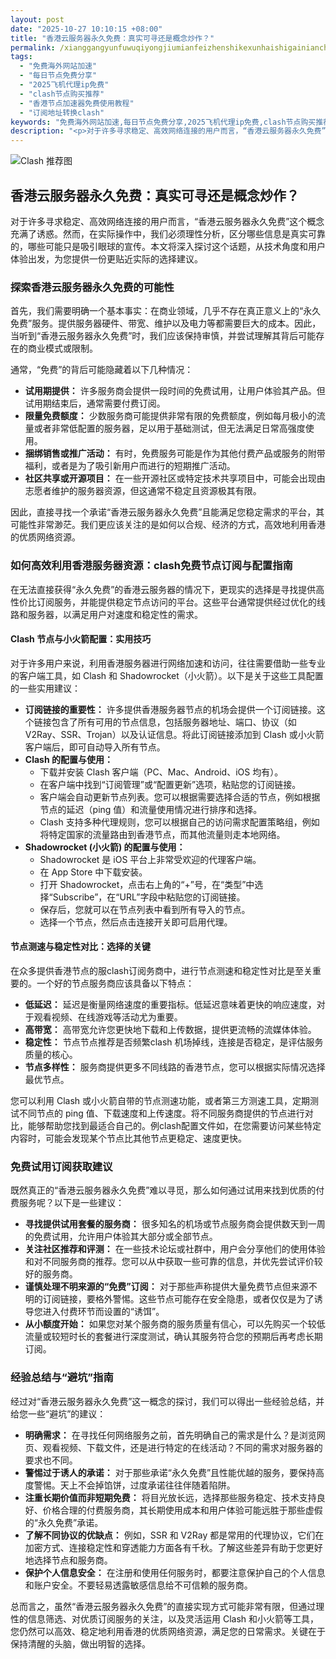 ```yaml
---
layout: post
date: "2025-10-27 10:10:15 +08:00"
title: "香港云服务器永久免费：真实可寻还是概念炒作？"
permalink: /xianggangyunfuwuqiyongjiumianfeizhenshikexunhaishigainianchaozuo/
tags:
  - "免费海外网站加速"
  - "每日节点免费分享"
  - "2025飞机代理ip免费"
  - "clash节点购买推荐"
  - "香港节点加速器免费使用教程"
  - "订阅地址转换clash"
keywords: "免费海外网站加速,每日节点免费分享,2025飞机代理ip免费,clash节点购买推荐,香港节点加速器免费使用教程,订阅地址转换clash"
description: "<p>对于许多寻求稳定、高效网络连接的用户而言，“香港云服务器永久免费”这个概念充满了诱惑。然而，在实际操作中，我们必须理性分析，区分哪些信息是真实可靠的，哪些可能只是吸引眼球的宣传。本文将深入探讨这个话题，从技术角度和用户体验出发，为您提供一份更贴近实际的选择建议。</p>"
---
```


![Clash 推荐图](https://clashjd.github.io/assets/img/机场节点购买.png)

## 香港云服务器永久免费：真实可寻还是概念炒作？

<p>对于许多寻求稳定、高效网络连接的用户而言，“香港云服务器永久免费”这个概念充满了诱惑。然而，在实际操作中，我们必须理性分析，区分哪些信息是真实可靠的，哪些可能只是吸引眼球的宣传。本文将深入探讨这个话题，从技术角度和用户体验出发，为您提供一份更贴近实际的选择建议。</p>
<h3>探索香港云服务器永久免费的可能性</h3>
<p>首先，我们需要明确一个基本事实：在商业领域，几乎不存在真正意义上的“永久免费”服务。提供服务器硬件、带宽、维护以及电力等都需要巨大的成本。因此，当听到“香港云服务器永久免费”时，我们应该保持审慎，并尝试理解其背后可能存在的商业模式或限制。</p>
<p>通常，“免费”的背后可能隐藏着以下几种情况：</p>
<ul>
<li><strong>试用期提供：</strong> 许多服务商会提供一段时间的免费试用，让用户体验其产品。但试用期结束后，通常需要付费订阅。</li>
<li><strong>限量免费额度：</strong> 少数服务商可能提供非常有限的免费额度，例如每月极小的流量或者非常低配置的服务器，足以用于基础测试，但无法满足日常高强度使用。</li>
<li><strong>捆绑销售或推广活动：</strong> 有时，免费服务可能是作为其他付费产品或服务的附带福利，或者是为了吸引新用户而进行的短期推广活动。</li>
<li><strong>社区共享或开源项目：</strong> 在一些开源社区或特定技术共享项目中，可能会出现由志愿者维护的服务器资源，但这通常不稳定且资源极其有限。</li>
</ul>
<p>因此，直接寻找一个承诺“香港云服务器永久免费”且能满足您稳定需求的平台，其可能性非常渺茫。我们更应该关注的是如何以合规、经济的方式，高效地利用香港的优质网络资源。</p>
<h3>如何高效利用香港服务器资源：clash免费节点订阅与配置指南</h3>
<p>在无法直接获得“永久免费”的香港云服务器的情况下，更现实的选择是寻找提供高性价比订阅服务，并能提供稳定节点访问的平台。这些平台通常提供经过优化的线路和服务器，以满足用户对速度和稳定性的需求。</p>
<h4>Clash 节点与小火箭配置：实用技巧</h4>
<p>对于许多用户来说，利用香港服务器进行网络加速和访问，往往需要借助一些专业的客户端工具，如 Clash 和 Shadowrocket（小火箭）。以下是关于这些工具配置的一些实用建议：</p>
<ul>
<li><strong>订阅链接的重要性：</strong> 许多提供香港服务器节点的机场会提供一个订阅链接。这个链接包含了所有可用的节点信息，包括服务器地址、端口、协议（如 V2Ray、SSR、Trojan）以及认证信息。将此订阅链接添加到 Clash 或小火箭客户端后，即可自动导入所有节点。</li>
<li><strong>Clash 的配置与使用：</strong>
<ul>
<li>下载并安装 Clash 客户端（PC、Mac、Android、iOS 均有）。</li>
<li>在客户端中找到“订阅管理”或“配置更新”选项，粘贴您的订阅链接。</li>
<li>客户端会自动更新节点列表。您可以根据需要选择合适的节点，例如根据节点的延迟（ping 值）和流量使用情况进行排序和选择。</li>
<li>Clash 支持多种代理规则，您可以根据自己的访问需求配置策略组，例如将特定国家的流量路由到香港节点，而其他流量则走本地网络。</li>
</ul>
</li>
<li><strong>Shadowrocket (小火箭) 的配置与使用：</strong>
<ul>
<li>Shadowrocket 是 iOS 平台上非常受欢迎的代理客户端。</li>
<li>在 App Store 中下载安装。</li>
<li>打开 Shadowrocket，点击右上角的“+”号，在“类型”中选择“Subscribe”，在“URL”字段中粘贴您的订阅链接。</li>
<li>保存后，您就可以在节点列表中看到所有导入的节点。</li>
<li>选择一个节点，然后点击连接开关即可启用代理。</li>
</ul>
</li>
</ul>
<h4>节点测速与稳定性对比：选择的关键</h4>
<p>在众多提供香港节点的服clash订阅务商中，进行节点测速和稳定性对比是至关重要的。一个好的节点服务商应该具备以下特点：</p>
<ul>
<li><strong>低延迟：</strong> 延迟是衡量网络速度的重要指标。低延迟意味着更快的响应速度，对于观看视频、在线游戏等活动尤为重要。</li>
<li><strong>高带宽：</strong> 高带宽允许您更快地下载和上传数据，提供更流畅的流媒体体验。</li>
<li><strong>稳定性：</strong> 节点节点推荐是否频繁clash 机场掉线，连接是否稳定，是评估服务质量的核心。</li>
<li><strong>节点多样性：</strong> 服务商提供更多不同线路的香港节点，您可以根据实际情况选择最优节点。</li>
</ul>
<p>您可以利用 Clash 或小火箭自带的节点测速功能，或者第三方测速工具，定期测试不同节点的 ping 值、下载速度和上传速度。将不同服务商提供的节点进行对比，能够帮助您找到最适合自己的。例clash配置文件如，在您需要访问某些特定内容时，可能会发现某个节点比其他节点更稳定、速度更快。</p>
<h3>免费试用订阅获取建议</h3>
<p>既然真正的“香港云服务器永久免费”难以寻觅，那么如何通过试用来找到优质的付费服务呢？以下是一些建议：</p>
<ul>
<li><strong>寻找提供试用套餐的服务商：</strong> 很多知名的机场或节点服务商会提供数天到一周的免费试用，允许用户体验其大部分或全部节点。</li>
<li><strong>关注社区推荐和评测：</strong> 在一些技术论坛或社群中，用户会分享他们的使用体验和对不同服务商的推荐。您可以从中获取一些可靠的信息，并优先尝试评价较好的服务商。</li>
<li><strong>谨慎处理不明来源的“免费”订阅：</strong> 对于那些声称提供大量免费节点但来源不明的订阅链接，要格外警惕。这些节点可能存在安全隐患，或者仅仅是为了诱导您进入付费环节而设置的“诱饵”。</li>
<li><strong>从小额度开始：</strong> 如果您对某个服务商的服务质量有信心，可以先购买一个较低流量或较短时长的套餐进行深度测试，确认其服务符合您的预期后再考虑长期订阅。</li>
</ul>
<h3>经验总结与“避坑”指南</h3>
<p>经过对“香港云服务器永久免费”这一概念的探讨，我们可以得出一些经验总结，并给您一些“避坑”的建议：</p>
<ul>
<li><strong>明确需求：</strong> 在寻找任何网络服务之前，首先明确自己的需求是什么？是浏览网页、观看视频、下载文件，还是进行特定的在线活动？不同的需求对服务器的要求也不同。</li>
<li><strong>警惕过于诱人的承诺：</strong> 对于那些承诺“永久免费”且性能优越的服务，要保持高度警惕。天上不会掉馅饼，过度承诺往往伴随着陷阱。</li>
<li><strong>注重长期价值而非短期免费：</strong> 将目光放长远，选择那些服务稳定、技术支持良好、价格合理的付费服务商，其长期使用成本和用户体验可能远胜于那些虚假的“永久免费”承诺。</li>
<li><strong>了解不同协议的优缺点：</strong> 例如，SSR 和 V2Ray 都是常用的代理协议，它们在加密方式、连接稳定性和穿透能力方面各有千秋。了解这些差异有助于您更好地选择节点和服务商。</li>
<li><strong>保护个人信息安全：</strong> 在注册和使用任何服务时，都要注意保护自己的个人信息和账户安全。不要轻易透露敏感信息给不可信赖的服务商。</li>
</ul>
<p>总而言之，虽然“香港云服务器永久免费”的直接实现方式可能非常有限，但通过理性的信息筛选、对优质订阅服务的关注，以及灵活运用 Clash 和小火箭等工具，您仍然可以高效、稳定地利用香港的优质网络资源，满足您的日常需求。关键在于保持清醒的头脑，做出明智的选择。</p>